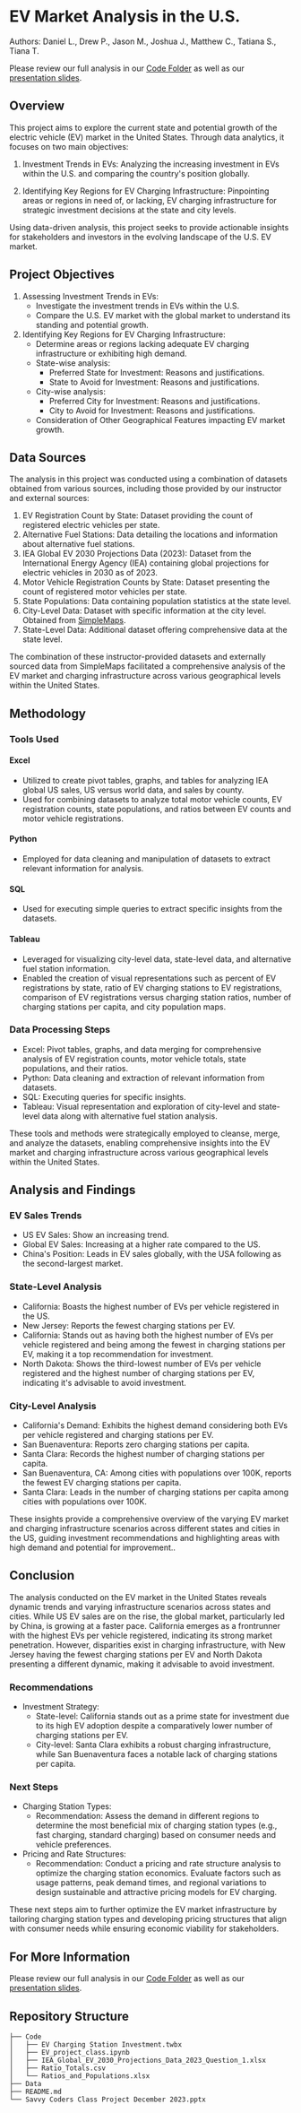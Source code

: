 # EV Market Analysis in the U.S.
Authors: Daniel L., Drew P., Jason M., Joshua J., Matthew C., Tatiana S., Tiana T.

Please review our full analysis in our [Code Folder](./Code/) as well as our [presentation slides](./Savvy%20Coders%20Class%20Project%20December%202023.pptx).

## Overview
This project aims to explore the current state and potential growth of the electric vehicle (EV) market in the United States. Through data analytics, it focuses on two main objectives:

1. Investment Trends in EVs: Analyzing the increasing investment in EVs within the U.S. and comparing the country's position globally.

2. Identifying Key Regions for EV Charging Infrastructure: Pinpointing areas or regions in need of, or lacking, EV charging infrastructure for strategic investment decisions at the state and city levels.

Using data-driven analysis, this project seeks to provide actionable insights for stakeholders and investors in the evolving landscape of the U.S. EV market.

## Project Objectives
1. Assessing Investment Trends in EVs:
    - Investigate the investment trends in EVs within the U.S.
    - Compare the U.S. EV market with the global market to understand its standing and potential growth. 
2. Identifying Key Regions for EV Charging Infrastructure:
    - Determine areas or regions lacking adequate EV charging infrastructure or exhibiting high demand.
    - State-wise analysis:
        - Preferred State for Investment: Reasons and justifications.
        - State to Avoid for Investment: Reasons and justifications.
    - City-wise analysis:
        - Preferred City for Investment: Reasons and justifications.
        - City to Avoid for Investment: Reasons and justifications.
    - Consideration of Other Geographical Features impacting EV market growth.

## Data Sources
The analysis in this project was conducted using a combination of datasets obtained from various sources, including those provided by our instructor and external sources:

1. EV Registration Count by State: Dataset providing the count of registered electric vehicles per state.
2. Alternative Fuel Stations: Data detailing the locations and information about alternative fuel stations.
3. IEA Global EV 2030 Projections Data (2023): Dataset from the International Energy Agency (IEA) containing global projections for electric vehicles in 2030 as of 2023.
4. Motor Vehicle Registration Counts by State: Dataset presenting the count of registered motor vehicles per state.
5. State Populations: Data containing population statistics at the state level.
6. City-Level Data: Dataset with specific information at the city level. Obtained from [SimpleMaps](https://simplemaps.com/data/us-cities).
7. State-Level Data: Additional dataset offering comprehensive data at the state level.

The combination of these instructor-provided datasets and externally sourced data from SimpleMaps facilitated a comprehensive analysis of the EV market and charging infrastructure across various geographical levels within the United States.

## Methodology
### Tools Used
#### Excel
- Utilized to create pivot tables, graphs, and tables for analyzing IEA global US sales, US versus world data, and sales by county.
- Used for combining datasets to analyze total motor vehicle counts, EV registration counts, state populations, and ratios between EV counts and motor vehicle registrations.
#### Python
- Employed for data cleaning and manipulation of datasets to extract relevant information for analysis.
#### SQL
- Used for executing simple queries to extract specific insights from the datasets.
#### Tableau
- Leveraged for visualizing city-level data, state-level data, and alternative fuel station information.
- Enabled the creation of visual representations such as percent of EV registrations by state, ratio of EV charging stations to EV registrations, comparison of EV registrations versus charging station ratios, number of charging stations per capita, and city population maps.
### Data Processing Steps
- Excel: Pivot tables, graphs, and data merging for comprehensive analysis of EV registration counts, motor vehicle totals, state populations, and their ratios.
- Python: Data cleaning and extraction of relevant information from datasets.
- SQL: Executing queries for specific insights.
- Tableau: Visual representation and exploration of city-level and state-level data along with alternative fuel station analysis.

These tools and methods were strategically employed to cleanse, merge, and analyze the datasets, enabling comprehensive insights into the EV market and charging infrastructure across various geographical levels within the United States.

## Analysis and Findings
### EV Sales Trends
- US EV Sales: Show an increasing trend.
- Global EV Sales: Increasing at a higher rate compared to the US.
- China's Position: Leads in EV sales globally, with the USA following as the second-largest market.
### State-Level Analysis
- California: Boasts the highest number of EVs per vehicle registered in the US.
- New Jersey: Reports the fewest charging stations per EV.
- California: Stands out as having both the highest number of EVs per vehicle registered and being among the fewest in charging stations per EV, making it a top recommendation for investment.
- North Dakota: Shows the third-lowest number of EVs per vehicle registered and the highest number of charging stations per EV, indicating it's advisable to avoid investment.
### City-Level Analysis
- California's Demand: Exhibits the highest demand considering both EVs per vehicle registered and charging stations per EV.
- San Buenaventura: Reports zero charging stations per capita.
- Santa Clara: Records the highest number of charging stations per capita.
- San Buenaventura, CA: Among cities with populations over 100K, reports the fewest EV charging stations per capita.
- Santa Clara: Leads in the number of charging stations per capita among cities with populations over 100K.

These insights provide a comprehensive overview of the varying EV market and charging infrastructure scenarios across different states and cities in the US, guiding investment recommendations and highlighting areas with high demand and potential for improvement..

## Conclusion
The analysis conducted on the EV market in the United States reveals dynamic trends and varying infrastructure scenarios across states and cities. While US EV sales are on the rise, the global market, particularly led by China, is growing at a faster pace. California emerges as a frontrunner with the highest EVs per vehicle registered, indicating its strong market penetration. However, disparities exist in charging infrastructure, with New Jersey having the fewest charging stations per EV and North Dakota presenting a different dynamic, making it advisable to avoid investment.

### Recommendations
- Investment Strategy:
    - State-level: California stands out as a prime state for investment due to its high EV adoption despite a comparatively lower number of charging stations per EV.
    - City-level: Santa Clara exhibits a robust charging infrastructure, while San Buenaventura faces a notable lack of charging stations per capita.
### Next Steps
- Charging Station Types:
    - Recommendation: Assess the demand in different regions to determine the most beneficial mix of charging station types (e.g., fast charging, standard charging) based on consumer needs and vehicle preferences.
- Pricing and Rate Structures:
    - Recommendation: Conduct a pricing and rate structure analysis to optimize the charging station economics. Evaluate factors such as usage patterns, peak demand times, and regional variations to design sustainable and attractive pricing models for EV charging.

These next steps aim to further optimize the EV market infrastructure by tailoring charging station types and developing pricing structures that align with consumer needs while ensuring economic viability for stakeholders.

## For More Information
Please review our full analysis in our [Code Folder](./Code/) as well as our [presentation slides](./Savvy%20Coders%20Class%20Project%20December%202023.pptx).

## Repository Structure

```
├── Code
│   ├── EV Charging Station Investment.twbx
│   ├── EV_project_class.ipynb
│   ├── IEA_Global_EV_2030_Projections_Data_2023_Question_1.xlsx
│   ├── Ratio_Totals.csv
│   └── Ratios_and_Populations.xlsx
├── Data
├── README.md
└── Savvy Coders Class Project December 2023.pptx

```